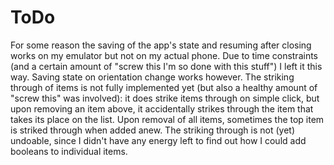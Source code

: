 # ToDo

For some reason the saving of the app's state and resuming after closing works on my emulator but not on my actual phone.
Due to time constraints (and a certain amount of "screw this I'm so done with this stuff") I left it this way.
Saving state on orientation change works however.
The striking through of items is not fully implemented yet (but also a healthy amount of "screw this" was involved):
it does strike items through on simple click, but upon removing an item above, it accidentally strikes through the item
that takes its place on the list. Upon removal of all items, sometimes the top item is striked through when added anew.
The striking through is not (yet) undoable, since I didn't have any energy left to find out how I could add booleans to
individual items.
